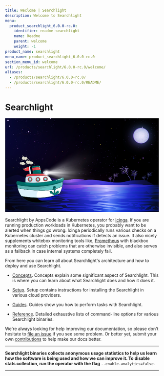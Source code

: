 ```yaml
---
title: Weclome | Searchlight
description: Welcome to Searchlight
menu:
  product_searchlight_6.0.0-rc.0:
    identifier: readme-searchlight
    name: Readme
    parent: welcome
    weight: -1
product_name: searchlight
menu_name: product_searchlight_6.0.0-rc.0
section_menu_id: welcome
url: /products/searchlight/6.0.0-rc.0/welcome/
aliases:
  - /products/searchlight/6.0.0-rc.0/
  - /products/searchlight/6.0.0-rc.0/README/
---
```

# Searchlight

<img src="/docs/images/cover.jpg">

Searchlight by AppsCode is a Kubernetes operator for [Icinga](https://www.icinga.com/). If you are running production workloads in Kubernetes, you probably want to be alerted when things go wrong. Icinga periodically runs various checks on a Kubernetes cluster and sends notifications if detects an issue. It also nicely supplements whitebox monitoring tools like, [Prometheus](https://prometheus.io/) with blackbox monitoring can catch problems that are otherwise invisible, and also serves as a fallback in case internal systems completely fail.

From here you can learn all about Searchlight's architecture and how to deploy and use Searchlight.

- [Concepts](/docs/concepts/). Concepts explain some significant aspect of Searchlight. This is where you can learn about what Searchlight does and how it does it.

- [Setup](/docs/setup/). Setup contains instructions for installing
  the Searchlight in various cloud providers.

- [Guides](/docs/guides/). Guides show you how to perform tasks with Searchlight.

- [Reference](/docs/reference/searchlight). Detailed exhaustive lists of command-line options for various Searchlight binaries.

We're always looking for help improving our documentation, so please don't hesitate to
[file an issue](https://github.com/appscode/searchlight/issues/new) if you see some problem.
Or better yet, submit your own [contributions](/docs/CONTRIBUTING.md) to help
make our docs better.

---

**Searchlight binaries collects anonymous usage statistics to help us learn how the software is being used and how we can improve it.
To disable stats collection, run the operator with the flag** `--enable-analytics=false`.

---